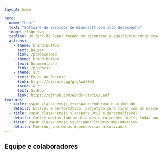 ```yaml
---
layout: home

hero:
  name: "Leaf"
  text: "Software de servidor de Minecraft com alto desempenho"
  image: /logo.svg
  tagline: Um fork do Paper focado em encontrar o equilíbrio entre desempenho, jogabilidade vanilla e estabilidade
  actions:
    - theme: brand-button
      text: Baixar
      link: /pt/download
    - theme: brand-button
      text: Documentação
      link: /pt/docs/
    - theme: alt
      text: Entre no Discord
      link: https://discord.gg/gfgAwdSEuM
    - theme: alt
      text: GitHub
      link: https://github.com/Winds-Studio/Leaf
features:
  - title: <span class='emoji'>⚡</span> Poderoso e otimizado
    details: Estável e performático, projetado para lidar com um elevado número de jogadores
  - title: <span class='emoji'>🧬</span> Útil e personalizável
    details: Contém muitas funcionalidades e correções úteis, todas podem ser personalizadas na configuração
  - title: <span class='emoji'>📦</span> Últimas dependências
    details: Moderno, mantém as dependências atualizadas
---
```


<script setup>
import Contributors from '../../.vitepress/theme/components/Contributors.vue'
</script>

## Equipe e colaboradores

<Suspense>
    <Contributors lang="pt" />
</Suspense>
